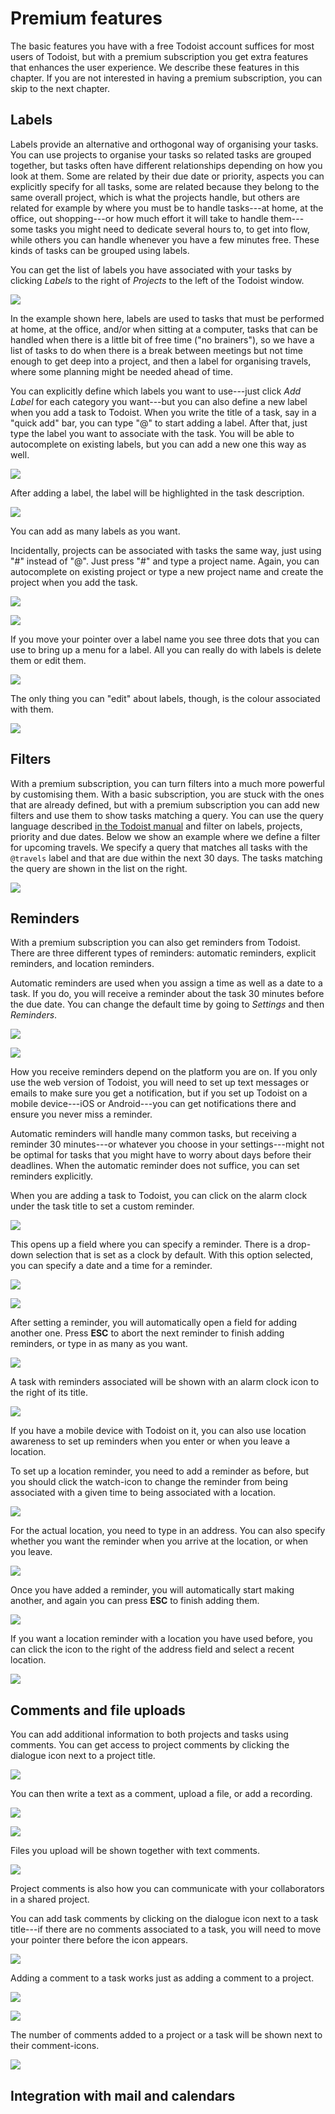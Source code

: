 # Premium features

The basic features you have with a free Todoist account suffices for most users of Todoist, but with a premium subscription you get extra features that enhances the user experience. We describe these features in this chapter. If you are not interested in having a premium subscription, you can skip to the next chapter.

## Labels

Labels provide an alternative and orthogonal way of organising your tasks. You can use projects to organise your tasks so related tasks are grouped together, but tasks often have different relationships depending on how you look at them. Some are related by their due date or priority, aspects you can explicitly specify for all tasks, some are related because they belong to the same overall project, which is what the projects handle, but others are related for example by where you must be to handle tasks---at home, at the office, out shopping---or how much effort it will take to handle them---some tasks you might need to dedicate several hours to, to get into flow, while others you can handle whenever you have a few minutes free. These kinds of tasks can be grouped using labels.

You can get the list of labels you have associated with your tasks by clicking *Labels* to the right of *Projects* to the left of the Todoist window.

![](figures/labels.png)

In the example shown here, labels are used to tasks that must be performed at home, at the office, and/or when sitting at a computer, tasks that can be handled when there is a little bit of free time ("no brainers"), so we have a list of tasks to do when there is a break between meetings but not time enough to get deep into a project, and then a label for organising travels, where some planning might be needed ahead of time.

You can explicitly define which labels you want to use---just click *Add Label* for each category you want---but you can also define a new label when you add a task to Todoist. When you write the title of a task, say in a "quick add" bar, you can type "@" to start adding a label. After that, just type the label you want to associate with the task. You will be able to autocomplete on existing labels, but you can add a new one this way as well.

![](figures/quick-adding-task-with-label.png)

After adding a label, the label will be highlighted in the task description.

![](figures/quick-adding-task-with-label-2.png)

You can add as many labels as you want.

Incidentally, projects can be associated with tasks the same way, just using "#" instead of "@". Just press "#" and type a project name. Again, you can autocomplete on existing project or type a new project name and create the project when you add the task.

![](figures/quick-adding-task-with-label-and-project.png)

![](figures/quick-adding-task-with-label-and-project-2.png)

If you move your pointer over a label name you see three dots that you can use to bring up a menu for a label. All you can really do with labels is delete them or edit them.

![](figures/edit-labels.png)

The only thing you can "edit" about labels, though, is the colour associated with them.

![](figures/edit-labels-2.png)

## Filters

With a premium subscription, you can turn filters into a much more powerful by customising them. With a basic subscription, you are stuck with the ones that are already defined, but with a premium subscription you can add new filters and use them to show tasks matching a query. You can use the query language described [in the Todoist manual](https://support.todoist.com/hc/en-us/articles/205248842-Filters) and filter on labels, projects, priority and due dates. Below we show an example where we define a filter for upcoming travels. We specify a query that matches all tasks with the `@travels` label and that are due within the next 30 days. The tasks matching the query are shown in the list on the right.

![](figures/custom-filters.png)

## Reminders

With a premium subscription you can also get reminders from Todoist. There are three different types of reminders: automatic reminders, explicit reminders, and location reminders.

Automatic reminders are used when you assign a time as well as a date to a task. If you do, you will receive a reminder about the task 30 minutes before the due date. You can change the default time by going to *Settings* and then *Reminders*.

![](figures/settings.png)

![](figures/reminder-settings.png)

How you receive reminders depend on the platform you are on. If you only use the web version of Todoist, you will need to set up text messages or emails to make sure you get a notification, but if you set up Todoist on a mobile device---iOS or Android---you can get notifications there and ensure you never miss a reminder.

Automatic reminders will handle many common tasks, but receiving a reminder 30 minutes---or whatever you choose in your settings---might not be optimal for tasks that you might have to worry about days before their deadlines. When the automatic reminder does not suffice, you can set reminders explicitly.

When you are adding a task to Todoist, you can click on the alarm clock under the task title to set a custom reminder.

![](figures/setting-reminders.png)

This opens up a field where you can specify a reminder. There is a drop-down selection that is set as a clock by default. With this option selected, you can specify a date and a time for a reminder.

![](figures/setting-time-reminders.png)

![](figures/setting-time-reminders-2.png)

After setting a reminder, you will automatically open a field for adding another one. Press **ESC** to abort the next reminder to finish adding reminders, or type in as many as you want.

![](figures/setting-time-reminders-3.png)

A task with reminders associated will be shown with an alarm clock icon to the right of its title.

![](figures/setting-time-reminders-4.png)

If you have a mobile device with Todoist on it, you can also use location awareness to set up reminders when you enter or when you leave a location.

To set up a location reminder, you need to add a reminder as before, but you should click the watch-icon to change the reminder from being associated with a given time to being associated with a location.

![](figures/selecting-location-reminder.png)

For the actual location, you need to type in an address. You can also specify whether you want the reminder when you arrive at the location, or when you leave.

![](figures/selecting-location-reminder-2.png)

Once you have added a reminder, you will automatically start making another, and again you can press **ESC** to finish adding them.

![](figures/selecting-location-reminder-3.png)

If you want a location reminder with a location you have used before, you can click the icon to the right of the address field and select a recent location.

![](figures/selecting-location-reminder-4.png)

## Comments and file uploads

You can add additional information to both projects and tasks using comments. You can get access to project comments by clicking the dialogue icon next to a project title.

![](figures/project-comments-premium.png)

You can then write a text as a comment, upload a file, or add a recording.

![](figures/adding-project-comment.png)

![](figures/adding-project-comment-2.png)

Files you upload will be shown together with text comments.

![](figures/adding-project-comment-3.png)

Project comments is also how you can communicate with your collaborators in a shared project.

You can add task comments by clicking on the dialogue icon next to a task title---if there are no comments associated to a task, you will need to move your pointer there before the icon appears. 

![](figures/task-comment.png)

Adding a comment to a task works just as adding a comment to a project.

![](figures/adding-task-comment.png)

![](figures/adding-task-comment-2.png)

The number of comments added to a project or a task will be shown next to their comment-icons.

![](figures/adding-task-comment-3.png)

## Integration with mail and calendars

